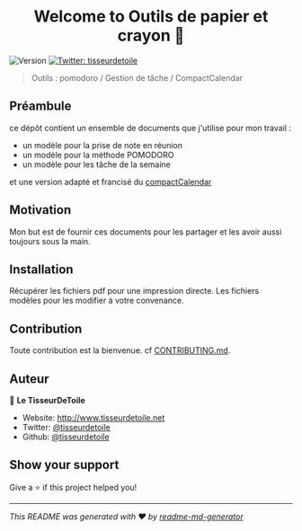 <h1 align="center">Welcome to Outils de papier et crayon 👋</h1>
<p>
  <img alt="Version" src="https://img.shields.io/badge/version-2021-blue.svg?cacheSeconds=2592000" />
  <a href="https://twitter.com/tisseurdetoile" target="_blank">
    <img alt="Twitter: tisseurdetoile" src="https://img.shields.io/twitter/follow/tisseurdetoile.svg?style=social" />
  </a>
</p>

> Outils : pomodoro / Gestion de tâche / CompactCalendar

## Préambule

ce dépôt contient un ensemble de documents que j'utilise pour mon travail :

- un modèle pour la prise de note en réunion
- un modèle pour la méthode POMODORO
- un modèle pour les tâche de la semaine

et une version adapté et francisé du [compactCalendar](https://davidseah.com/node/compact-calendar/)

## Motivation

Mon but est de fournir ces documents pour les partager et les avoir aussi toujours sous la main.

## Installation

Récupérer les fichiers pdf pour une impression directe. Les fichiers modèles pour les modifier à votre convenance.

## Contribution

Toute contribution est la bienvenue. cf [CONTRIBUTING.md](CONTRIBUTING.md).

## Auteur

👤 **Le TisseurDeToile**

- Website: http://www.tisseurdetoile.net
- Twitter: [@tisseurdetoile](https://twitter.com/tisseurdetoile)
- Github: [@tisseurdetoile](https://github.com/tisseurdetoile)

## Show your support

Give a ⭐️ if this project helped you!

---

_This README was generated with ❤️ by [readme-md-generator](https://github.com/kefranabg/readme-md-generator)_
